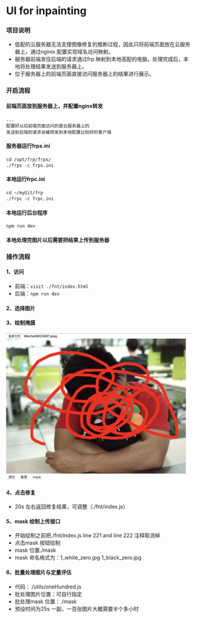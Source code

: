 # UI for inpainting

### 项目说明
- 低配的云服务器无法支撑图像修复的推断过程，因此只将前端页面放在云服务器上，通过nginix 配置实现域名访问映射。
- 服务器前端发往后端的请求通过frp 映射到本地高配的电脑，处理完成后，本地将处理结果发送到服务器上。
- 位于服务器上的前端页面直接访问服务器上的结果进行展示。

### 开启流程
#### 前端页面放到服务器上，并配置nginx转发
```
...
配置好以后前端页面访问的是云服务器上的
发送到后端的请求会被转发到本地配置比较好的客户端
```
#### 服务器运行frps.ini
```
cd /opt/frp/frps/
./frps -c frps.ini
```
#### 本地运行frpc.ini
```
cd ~/myGit/frp
./frpc -c frpc.ini
```
#### 本地运行后台程序
```
npm run dev
```
#### 本地处理完图片以后需要把结果上传到服务器

### 操作流程
#### 1、访问
- 前端：`visit ./fnt/index.html`
- 后端：`npm run dev`

#### 2、选择图片

#### 3、绘制掩膜
![image](./img/inpaint.jpg)

#### 4、点击修复
- 20s 左右返回修复结果，可调整（./fnt/index.js）

#### 5、mask 绘制上传接口
- 开始绘制之前把./fnt/index.js line 221 and line 222 注释取消掉<br>
- 点击mask 按钮绘制<br>
- mask 位置./mask<br>
- mask 命名格式为：1_white_zero.jpg  1_black_zero.jpg

#### 6、批量处理图片与定量评估
- 代码：./utils/oneHundred.js
- 批处理图片位置：可自行指定
- 批处理mask 位置：./mask
- 预设时间为25s 一副，一百张图片大概需要半个多小时

